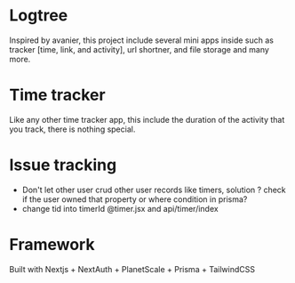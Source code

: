 # Logtree

Inspired by avanier, this project include several mini apps inside such as tracker [time, link, and activity], url shortner, and file storage and many more.

# Time tracker

Like any other time tracker app, this include the duration of the activity that you track, there is nothing special.

# Issue tracking
- Don't let other user crud other user records like timers, solution ? check if the user owned that property or where condition in prisma?
- change tid into timerId @timer.jsx and api/timer/index

# Framework

Built with Nextjs + NextAuth + PlanetScale + Prisma + TailwindCSS

